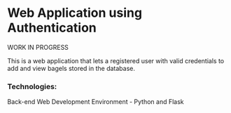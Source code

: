 # Web Application using Authentication

WORK IN PROGRESS

This is a web application that lets a registered user with valid credentials to add and view bagels stored in the database.

### Technologies:

Back-end Web Development Environment - Python and Flask
